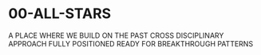 # 00-ALL-STARS
A PLACE WHERE WE BUILD ON THE PAST CROSS DISCIPLINARY APPROACH FULLY POSITIONED READY FOR BREAKTHROUGH PATTERNS
